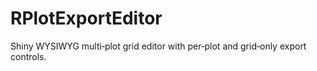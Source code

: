 # RPlotExportEditor
Shiny WYSIWYG multi‑plot grid editor with per‑plot and grid‑only export controls.
